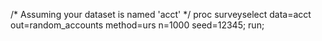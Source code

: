 /* Assuming your dataset is named 'acct' */
proc surveyselect data=acct out=random_accounts method=urs n=1000 seed=12345;
run;
